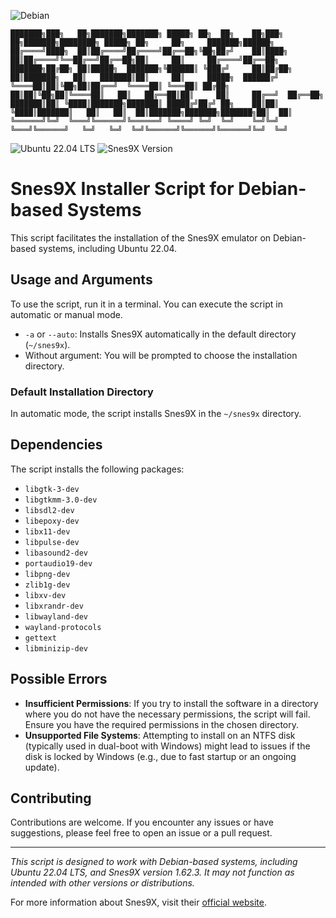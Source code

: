 ![Debian](https://img.shields.io/badge/Debian_Based_Systems-red)
```
███████╗███╗   ██╗███████╗███████╗ █████╗ ██╗  ██╗    ██╗███╗   ██╗███████╗████████╗ █████╗ ██╗     ██╗     ███████╗██████╗ 
██╔════╝████╗  ██║██╔════╝██╔════╝██╔══██╗╚██╗██╔╝    ██║████╗  ██║██╔════╝╚══██╔══╝██╔══██╗██║     ██║     ██╔════╝██╔══██╗
███████╗██╔██╗ ██║█████╗  ███████╗╚██████║ ╚███╔╝     ██║██╔██╗ ██║███████╗   ██║   ███████║██║     ██║     █████╗  ██████╔╝
╚════██║██║╚██╗██║██╔══╝  ╚════██║ ╚═══██║ ██╔██╗     ██║██║╚██╗██║╚════██║   ██║   ██╔══██║██║     ██║     ██╔══╝  ██╔══██╗
███████║██║ ╚████║███████╗███████║ █████╔╝██╔╝ ██╗    ██║██║ ╚████║███████║   ██║   ██║  ██║███████╗███████╗███████╗██║  ██║
╚══════╝╚═╝  ╚═══╝╚══════╝╚══════╝ ╚════╝ ╚═╝  ╚═╝    ╚═╝╚═╝  ╚═══╝╚══════╝   ╚═╝   ╚═╝  ╚═╝╚══════╝╚══════╝╚══════╝╚═╝  ╚═╝
```
![Ubuntu 22.04 LTS](https://img.shields.io/badge/Ubuntu-22.04_LTS-grey?colorA=orange)
![Snes9X Version](https://img.shields.io/badge/Snes9X-1.62.3-grey?colorA=purple)

# Snes9X Installer Script for Debian-based Systems

This script facilitates the installation of the Snes9X emulator on Debian-based systems, including Ubuntu 22.04.

## Usage and Arguments

To use the script, run it in a terminal. You can execute the script in automatic or manual mode.

- `-a` or `--auto`: Installs Snes9X automatically in the default directory (`~/snes9x`).
- Without argument: You will be prompted to choose the installation directory.

### Default Installation Directory

In automatic mode, the script installs Snes9X in the `~/snes9x` directory.

## Dependencies

The script installs the following packages:

- `libgtk-3-dev`
- `libgtkmm-3.0-dev`
- `libsdl2-dev`
- `libepoxy-dev`
- `libx11-dev`
- `libpulse-dev`
- `libasound2-dev`
- `portaudio19-dev`
- `libpng-dev`
- `zlib1g-dev`
- `libxv-dev`
- `libxrandr-dev`
- `libwayland-dev`
- `wayland-protocols`
- `gettext`
- `libminizip-dev`

## Possible Errors

- **Insufficient Permissions**: If you try to install the software in a directory where you do not have the necessary permissions, the script will fail. Ensure you have the required permissions in the chosen directory.
- **Unsupported File Systems**: Attempting to install on an NTFS disk (typically used in dual-boot with Windows) might lead to issues if the disk is locked by Windows (e.g., due to fast startup or an ongoing update).

## Contributing

Contributions are welcome. If you encounter any issues or have suggestions, please feel free to open an issue or a pull request.

---

*This script is designed to work with Debian-based systems, including Ubuntu 22.04 LTS, and Snes9X version 1.62.3. It may not function as intended with other versions or distributions.*

For more information about Snes9X, visit their [official website](https://www.snes9x.com/).
